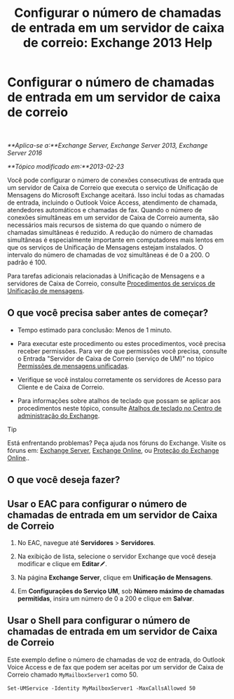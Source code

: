 ﻿---
title: 'Configurar o número de chamadas de entrada em um servidor de caixa de correio: Exchange 2013 Help'
TOCTitle: Configurar o número de chamadas de entrada em um servidor de caixa de correio
ms:assetid: 419e1de9-2bf8-48a8-824d-2a536b0a6d90
ms:mtpsurl: https://technet.microsoft.com/pt-br/library/Aa997637(v=EXCHG.150)
ms:contentKeyID: 50556171
ms.date: 05/22/2018
mtps_version: v=EXCHG.150
ms.translationtype: MT
---

# Configurar o número de chamadas de entrada em um servidor de caixa de correio

 

_**Aplica-se a:**Exchange Server, Exchange Server 2013, Exchange Server 2016_

_**Tópico modificado em:**2013-02-23_

Você pode configurar o número de conexões consecutivas de entrada que um servidor de Caixa de Correio que executa o serviço de Unificação de Mensagens do Microsoft Exchange aceitará. Isso inclui todas as chamadas de entrada, incluindo o Outlook Voice Access, atendimento de chamada, atendedores automáticos e chamadas de fax. Quando o número de conexões simultâneas em um servidor de Caixa de Correio aumenta, são necessários mais recursos de sistema do que quando o número de chamadas simultâneas é reduzido. A redução do número de chamadas simultâneas é especialmente importante em computadores mais lentos em que os serviços de Unificação de Mensagens estejam instalados. O intervalo do número de chamadas de voz simultâneas é de 0 a 200. O padrão é 100.

Para tarefas adicionais relacionadas à Unificação de Mensagens e a servidores de Caixa de Correio, consulte [Procedimentos de serviços de Unificação de mensagens](um-services-procedures-exchange-2013-help.md).

## O que você precisa saber antes de começar?

  - Tempo estimado para conclusão: Menos de 1 minuto.

  - Para executar este procedimento ou estes procedimentos, você precisa receber permissões. Para ver de que permissões você precisa, consulte o Entrada "Servidor de Caixa de Correio (serviço de UM)" no tópico [Permissões de mensagens unificadas](unified-messaging-permissions-exchange-2013-help.md).

  - Verifique se você instalou corretamente os servidores de Acesso para Cliente e de Caixa de Correio.

  - Para informações sobre atalhos de teclado que possam se aplicar aos procedimentos neste tópico, consulte [Atalhos de teclado no Centro de administração do Exchange](keyboard-shortcuts-in-the-exchange-admin-center-exchange-online-protection-help.md).


> [!TIP]
> Está enfrentando problemas? Peça ajuda nos fóruns do Exchange. Visite os fóruns em: <A href="https://go.microsoft.com/fwlink/p/?linkid=60612">Exchange Server</A>, <A href="https://go.microsoft.com/fwlink/p/?linkid=267542">Exchange Online</A>, ou <A href="https://go.microsoft.com/fwlink/p/?linkid=285351">Proteção do Exchange Online</A>..



## O que você deseja fazer?

## Usar o EAC para configurar o número de chamadas de entrada em um servidor de Caixa de Correio

1.  No EAC, navegue até **Servidores** \> **Servidores**.

2.  Na exibição de lista, selecione o servidor Exchange que você deseja modificar e clique em **Editar**![Ícone de edição](images/JJ218640.6f53ccb2-1f13-4c02-bea0-30690e6ea71d(EXCHG.150).gif "Ícone de edição").

3.  Na página **Exchange Server**, clique em **Unificação de Mensagens**.

4.  Em **Configurações do Serviço UM**, sob **Número máximo de chamadas permitidas**, insira um número de 0 a 200 e clique em **Salvar**.

## Usar o Shell para configurar o número de chamadas de entrada em um servidor de Caixa de Correio

Este exemplo define o número de chamadas de voz de entrada, do Outlook Voice Access e de fax que podem ser aceitas por um servidor de Caixa de Correio chamado `MyMailboxServer1` como 50.

    Set-UMService -Identity MyMailboxServer1 -MaxCallsAllowed 50

